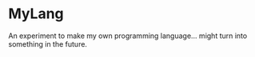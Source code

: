 # MyLang

An experiment to make my own programming language&hellip; might turn into something in the future.

